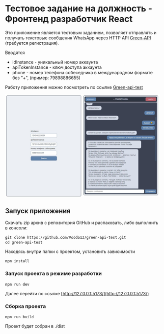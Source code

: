 # Тестовое задание на должность - Фронтенд разработчик React

Это приложение является тестовым заданием, позволяет отправлять и получать текстовые сообщения WhatsApp через HTTP API 
[Green-API](https://green-api.com/) (требуется регистрация). 

Вводятся

- idInstance - уникальный номер аккаунта
- apiTokenInstance - ключ доступа аккаунта
- phone - номер телефона собеседника в международном формате без "+", (пример: 79898886655)

Работу приложения можно посмотреть по ссылке [Green-api-test](https://voodo13.github.io/green-api-dist/)

<img src="screen.jpg" alt="drawing" width="700"/>


## Запуск приложения
Скачать zip архив с репозитория GitHub и распаковать, либо выполнить в консоли:
```
git clone https://github.com/Voodo13/green-api-test.git
cd green-api-test
```
Находясь внутри папки с проектом, установить зависимости
```
npm install
```

### Запуск проекта в режиме разработки
```
npm run dev
```
Далее перейти по ссылке [http://127.0.0.1:5173/](http://127.0.0.1:5173/)

### Сборка проекта
```
npm run build
```
Проект будет собран в ./dist
